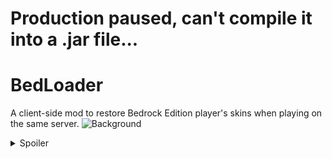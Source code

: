 # Production paused, can't compile it into a .jar file...

# BedLoader
A client-side mod to restore Bedrock Edition player's skins when playing on the same server.
![Background](https://cdn.modrinth.com/data/TpRbMPpF/images/07dbea7eeb26c68fc09941d7f171acecc122e5fc.png)

<details>
<summary>Spoiler</summary>

<p style="font-size: 10px";>Youhuu the racka sheep (my skin) is the property of World Athletics, no personnel has approved to use it!</p>

</details>
